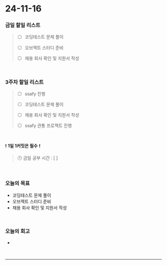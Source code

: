 # 24-11-16

### 금일 할일 리스트

> - [ ] 코딩테스트 문제 풀이
>
> - [ ] 오브젝트 스터디 준비
>
> - [ ] 채용 회사 확인 및 지원서 작성

<br/>

### 3주차 할일 리스트

> - [ ] ssafy 진행
>
> - [ ] 코딩테스트 문제 풀이
>
> - [ ] 채용 회사 확인 및 지원서 작성
>
> - [ ] ssafy 관통 프로젝트 진행

<br/>

❗ **1일 1커밋은 필수** ❗

> 🕒 금일 공부 시간 : [ ]

<br/>

### 오늘의 목표

- 코딩테스트 문제 풀이
- 오브젝트 스터디 준비
- 채용 회사 확인 및 지원서 작성

<br>

### 오늘의 회고

-

<br/>

---
